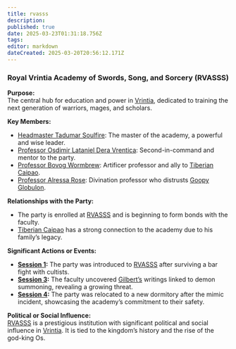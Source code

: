 ```yaml
---
title: rvasss
description: 
published: true
date: 2025-03-23T01:31:18.756Z
tags: 
editor: markdown
dateCreated: 2025-03-20T20:56:12.171Z
---
```


### **Royal Vrintia Academy of Swords, Song, and Sorcery (RVASSS)**  

**Purpose:**  
The central hub for education and power in [Vrintia](/locations/vrintia), dedicated to training the next generation of warriors, mages, and scholars.  

**Key Members:**  
- [Headmaster Tadumar Soulfire](/characters/tadumar-soulfire): The master of the academy, a powerful and wise leader.  
- [Professor Osdimir Lataniel Dera Vrentica](/characters/professor-osdimir-lataniel-dera-vrentica): Second-in-command and mentor to the party.  
- [Professor Bovog Wormbrew](/characters/professor-bovog-wormbrew): Artificer professor and ally to [Tiberian Caipao](/characters/tiberian-caipao).  
- [Professor Alressa Rose](/characters/professor-alressa-rose): Divination professor who distrusts [Goopy Globulon](/characters/goopy-globulon).  

**Relationships with the Party:**  
- The party is enrolled at [RVASSS](/organizations/rvasss) and is beginning to form bonds with the faculty.  
- [Tiberian Caipao](/characters/tiberian-caipao) has a strong connection to the academy due to his family’s legacy.  

**Significant Actions or Events:**  
- **[Session 1](/sessions/campaign_2/session_1_summary):** The party was introduced to [RVASSS](/organizations/rvasss) after surviving a bar fight with cultists.  
- **[Session 3](/sessions/campaign_2/session_3_summary):** The faculty uncovered [Gilbert’s](/characters/gilbert) writings linked to demon summoning, revealing a growing threat.  
- **[Session 4](/sessions/campaign_2/session_4_summary):** The party was relocated to a new dormitory after the mimic incident, showcasing the academy’s commitment to their safety.  

**Political or Social Influence:**  
[RVASSS](/organizations/rvasss) is a prestigious institution with significant political and social influence in [Vrintia](/locations/vrintia). It is tied to the kingdom’s history and the rise of the god-king Os.  
